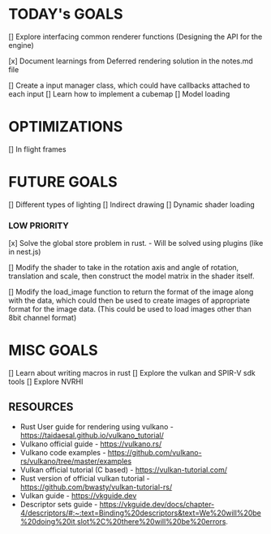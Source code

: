 
# TODAY's GOALS

[] Explore interfacing common renderer functions (Designing the API for the engine)


[x] Document learnings from Deferred rendering solution in the notes.md file


[] Create a input manager class, which could have callbacks attached to each input
[] Learn how to implement a cubemap
[] Model loading


# OPTIMIZATIONS
[] In flight frames



# FUTURE GOALS
[] Different types of lighting
[] Indirect drawing
[] Dynamic shader loading


### LOW PRIORITY
[x] Solve the global store problem in rust. - Will be solved using plugins (like in nest.js)

[] Modify the shader to take in the rotation axis and angle of rotation, translation and scale, then construct the model matrix in the shader itself.

[] Modify the load_image function to return the format of the image along with the data, which could then be used to create images of appropriate format for the image data. (This could be used to load images other than 8bit channel format)





# MISC GOALS
[] Learn about writing macros in rust
[] Explore the vulkan and SPIR-V sdk tools
[] Explore NVRHI


## RESOURCES
- Rust User guide for rendering using vulkano - https://taidaesal.github.io/vulkano_tutorial/
- Vulkano official guide - https://vulkano.rs/
- Vulkano code examples - https://github.com/vulkano-rs/vulkano/tree/master/examples 
- Vulkan official tutorial (C based) - https://vulkan-tutorial.com/
- Rust version of official vulkan tutorial - https://github.com/bwasty/vulkan-tutorial-rs/
- Vulkan guide - https://vkguide.dev
- Descriptor sets guide - https://vkguide.dev/docs/chapter-4/descriptors/#:~:text=Binding%20descriptors&text=We%20will%20be%20doing%20it,slot%2C%20there%20will%20be%20errors.

